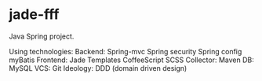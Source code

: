 jade-fff
========

Java Spring project.

Using technologies:
    Backend:    Spring-mvc
                Spring security
                Spring config
                myBatis
    Frontend:   Jade Templates
                CoffeeScript
                SCSS
    Collector:  Maven
    DB:         MySQL
    VCS:        Git
    Ideology:   DDD (domain driven design)

